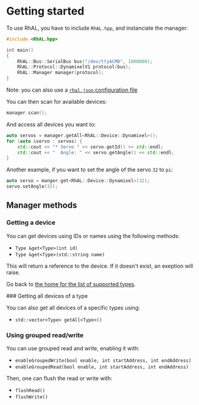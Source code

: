 # Getting started

To use RhAL, you have to include `RhAL.hpp`, and instanciate
the manager:

```c++
#include <RhAL.hpp>

int main()
{
    RhAL::Bus::SerialBus bus("/dev/ttyACM0", 1000000);
    RhAL::Protocol::DynamixelV1 protocol(bus);
    RhAL::Manager manager(protocol);
}
```

Note: you can also use a [`rhal.json` configuration file](configuration.md)

You can then scan for available devices:

```c++
manager.scan();
```

And access all devices you want to:

```c++
auto servos = manager.getAll<RhAL::Device::Dynamixel>();
for (auto &servo : servos) {
    std::cout << "* Servo " << servo.getId() << std::endl;
    std::cout << "  Angle: " << servo.getAngle() << std::endl;
}
```

Another example, if you want to set the angle of the servo `32` to `pi`:

```c++
auto servo = manger.get<RhAL::Device::Dynamixel>(32);
servo.setAngle(32);
```

## Manager methods

### Getting a device

You can get devices using IDs or names using the following methods:

* `Type &get<Type>(int id)`
* `Type &get<Type>(std::string name)`

This will return a reference to the device. If it doesn't exist, an exeption
will raise.

Go back to [the home for the list of supported types](/README.md).

### Getting all devices of a type

You can also get all devices of a specific types using:

* `std::vector<Type> getAll<Type>()`

### Using grouped read/write

You can use grouped read and write, enabling it with:

* `enableGroupedWrite(bool enable, int startAddress, int endAddress)`
* `enableGroupedRead(bool enable, int startAddress, int endAddress)`

Then, one can flush the read or write with:

* `flushRead()`
* `flushWrite()`

